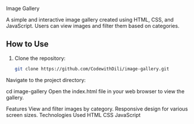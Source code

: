 Image Gallery

A simple and interactive image gallery created using HTML, CSS, and JavaScript. Users can view images and filter them based on categories.

## How to Use

1. Clone the repository:
   ```bash
   git clone https://github.com/CodewithDili/image-gallery.git
Navigate to the project directory:

cd image-gallery
Open the index.html file in your web browser to view the gallery.

Features
View and filter images by category.
Responsive design for various screen sizes.
Technologies Used
HTML
CSS
JavaScript